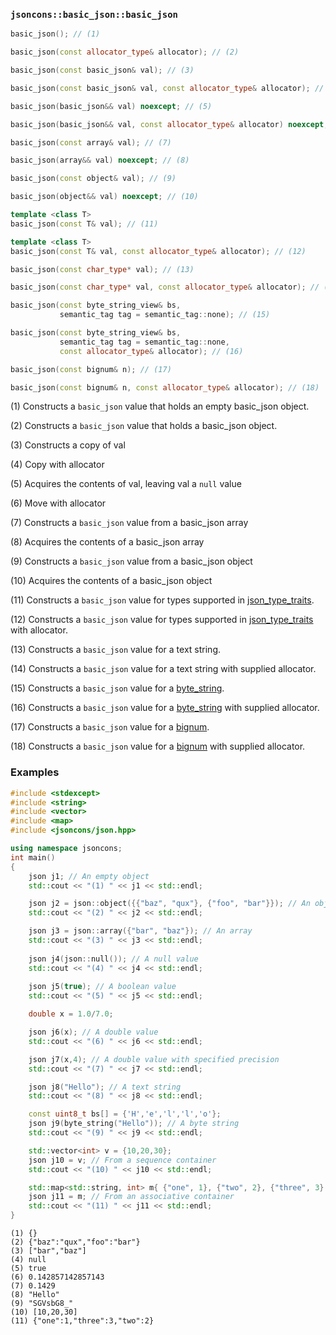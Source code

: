 ### `jsoncons::basic_json::basic_json`

```c++
basic_json(); // (1)

basic_json(const allocator_type& allocator); // (2)

basic_json(const basic_json& val); // (3)

basic_json(const basic_json& val, const allocator_type& allocator); // (4)

basic_json(basic_json&& val) noexcept; // (5)

basic_json(basic_json&& val, const allocator_type& allocator) noexcept; // (6)

basic_json(const array& val); // (7)

basic_json(array&& val) noexcept; // (8)

basic_json(const object& val); // (9)

basic_json(object&& val) noexcept; // (10)

template <class T>
basic_json(const T& val); // (11)

template <class T>
basic_json(const T& val, const allocator_type& allocator); // (12)

basic_json(const char_type* val); // (13)

basic_json(const char_type* val, const allocator_type& allocator); // (14)

basic_json(const byte_string_view& bs,
           semantic_tag tag = semantic_tag::none); // (15)

basic_json(const byte_string_view& bs, 
           semantic_tag tag = semantic_tag::none, 
           const allocator_type& allocator); // (16)

basic_json(const bignum& n); // (17)

basic_json(const bignum& n, const allocator_type& allocator); // (18)
```

(1) Constructs a `basic_json` value that holds an empty basic_json object. 

(2) Constructs a `basic_json` value that holds a basic_json object. 

(3) Constructs a copy of val

(4) Copy with allocator

(5) Acquires the contents of val, leaving val a `null` value

(6) Move with allocator

(7) Constructs a `basic_json` value from a basic_json array

(8) Acquires the contents of a basic_json array

(9) Constructs a `basic_json` value from a basic_json object

(10) Acquires the contents of a basic_json object

(11) Constructs a `basic_json` value for types supported in [json_type_traits](json_type_traits.md).

(12) Constructs a `basic_json` value for types supported in [json_type_traits](json_type_traits.md) with allocator.

(13) Constructs a `basic_json` value for a text string.

(14) Constructs a `basic_json` value for a text string with supplied allocator.

(15) Constructs a `basic_json` value for a [byte_string](../byte_string.md).

(16) Constructs a `basic_json` value for a [byte_string](../byte_string.md) with supplied allocator.

(17) Constructs a `basic_json` value for a [bignum](../bignum.md).

(18) Constructs a `basic_json` value for a [bignum](../bignum.md) with supplied allocator.

### Examples

```c++
#include <stdexcept>
#include <string>
#include <vector>
#include <map>
#include <jsoncons/json.hpp>

using namespace jsoncons;
int main()
{
    json j1; // An empty object
    std::cout << "(1) " << j1 << std::endl;

    json j2 = json::object({{"baz", "qux"}, {"foo", "bar"}}); // An object 
    std::cout << "(2) " << j2 << std::endl;

    json j3 = json::array({"bar", "baz"}); // An array 
    std::cout << "(3) " << j3 << std::endl;
  
    json j4(json::null()); // A null value
    std::cout << "(4) " << j4 << std::endl;
    
    json j5(true); // A boolean value
    std::cout << "(5) " << j5 << std::endl;

    double x = 1.0/7.0;

    json j6(x); // A double value
    std::cout << "(6) " << j6 << std::endl;

    json j7(x,4); // A double value with specified precision
    std::cout << "(7) " << j7 << std::endl;

    json j8("Hello"); // A text string
    std::cout << "(8) " << j8 << std::endl;

    const uint8_t bs[] = {'H','e','l','l','o'};
    json j9(byte_string("Hello")); // A byte string
    std::cout << "(9) " << j9 << std::endl;

    std::vector<int> v = {10,20,30};
    json j10 = v; // From a sequence container
    std::cout << "(10) " << j10 << std::endl;

    std::map<std::string, int> m{ {"one", 1}, {"two", 2}, {"three", 3} };
    json j11 = m; // From an associative container
    std::cout << "(11) " << j11 << std::endl;
}
```

```
(1) {}
(2) {"baz":"qux","foo":"bar"}
(3) ["bar","baz"]
(4) null
(5) true
(6) 0.142857142857143
(7) 0.1429
(8) "Hello"
(9) "SGVsbG8_"
(10) [10,20,30]
(11) {"one":1,"three":3,"two":2}
```
